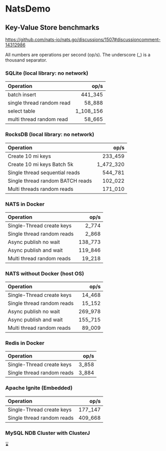 # NatsDemo

## Key-Value Store benchmarks
https://github.com/nats-io/nats.go/discussions/1507#discussioncomment-14312986

All numbers are operations per second (op/s).
The underscore (_) is a thousand separator.

### SQLite (local library: no network)
| Operation                 |      op/s |
|:--------------------------|----------:|
| batch insert              |   441_345 |
| single thread random read |    58_888 |
| select table              | 1_108_156 |
| multi thread random read  |    58_665 |

### RocksDB (local library: no network)
| Operation                        |    op/s |
|:---------------------------------|--------:|
| Create 10 mi keys                | 233_459 |
| Create 10 mi keys Batch 5k       | 1_472_320 |
| Single thread sequential reads   | 544_781 |
| Single thread random BATCH reads | 102_022 |
| Multi threads random reads       | 171_010 |

### NATS in Docker
| Operation                  |    op/s |
|:---------------------------|--------:|
| Single-Thread create keys  |   2_774 |
| Single thread random reads |   2_868 |
| Async publish no wait      | 138_773 |
| Async publish and wait     | 119_846 |
| Multi thread random reads  |  19_218 |

### NATS without Docker (host OS)
| Operation                  |    op/s |
|:---------------------------|--------:|
| Single-Thread create keys  |  14_468 |
| Single thread random reads |  15_152 |
| Async publish no wait      | 269_978 |
| Async publish and wait     | 155_715 |
| Multi thread random reads  |  89_009 |

### Redis in Docker
| Operation                  |  op/s |
|:---------------------------|------:|
| Single-Thread create keys  | 3_858 |
| Single thread random reads | 3_884 |

### Apache Ignite (Embedded)
| Operation                  |    op/s |
|:---------------------------|--------:|
| Single-Thread create keys  | 177_147 |
| Single thread random reads | 409_668 |

### MySQL NDB Cluster with ClusterJ
⌛